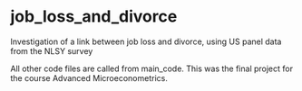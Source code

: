 # job_loss_and_divorce
Investigation of a link between job loss and divorce, using US panel data from the NLSY survey

All other code files are called from main_code.
This was the final project for the course Advanced Microeconometrics.
